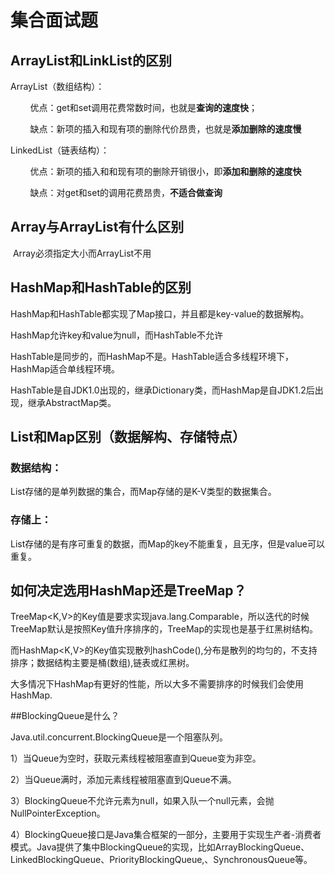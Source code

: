 # 集合面试题


## ArrayList和LinkList的区别

ArrayList（数组结构）：

        优点：get和set调用花费常数时间，也就是**查询的速度快**；

        缺点：新项的插入和现有项的删除代价昂贵，也就是**添加删除的速度慢**

LinkedList（链表结构）：

        优点：新项的插入和和现有项的删除开销很小，即**添加和删除的速度快**

        缺点：对get和set的调用花费昂贵，**不适合做查询**


## Array与ArrayList有什么区别

 Array必须指定大小而ArrayList不用

## HashMap和HashTable的区别
HashMap和HashTable都实现了Map接口，并且都是key-value的数据解构。

HashMap允许key和value为null，而HashTable不允许

HashTable是同步的，而HashMap不是。HashTable适合多线程环境下，HashMap适合单线程环境。

HashTable是自JDK1.0出现的，继承Dictionary类，而HashMap是自JDK1.2后出现，继承AbstractMap类。

## List和Map区别（数据解构、存储特点）

### 数据结构：
List存储的是单列数据的集合，而Map存储的是K-V类型的数据集合。

### 存储上：
List存储的是有序可重复的数据，而Map的key不能重复，且无序，但是value可以重复。


## 如何决定选用HashMap还是TreeMap？
TreeMap<K,V>的Key值是要求实现java.lang.Comparable，所以迭代的时候TreeMap默认是按照Key值升序排序的，TreeMap的实现也是基于红黑树结构。

而HashMap<K,V>的Key值实现散列hashCode(),分布是散列的均匀的，不支持排序；数据结构主要是桶(数组),链表或红黑树。

大多情况下HashMap有更好的性能，所以大多不需要排序的时候我们会使用HashMap.

##BlockingQueue是什么？

Java.util.concurrent.BlockingQueue是一个阻塞队列。

1）当Queue为空时，获取元素线程被阻塞直到Queue变为非空。

2）当Queue满时，添加元素线程被阻塞直到Queue不满。

3）BlockingQueue不允许元素为null，如果入队一个null元素，会抛NullPointerException。

4）BlockingQueue接口是Java集合框架的一部分，主要用于实现生产者-消费者模式。Java提供了集中BlockingQueue的实现，比如ArrayBlockingQueue、LinkedBlockingQueue、PriorityBlockingQueue,、SynchronousQueue等。




